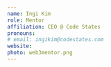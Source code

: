 ```yaml
---
name: Ingi Kim
role: Mentor
affiliation: CEO @ Code States
pronouns: 
# email: ingikim@codestates.com
website: 
photo: web3mentor.png
---
```


